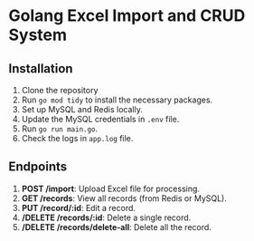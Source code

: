 # Golang Excel Import and CRUD System

## Installation

1. Clone the repository
2. Run `go mod tidy` to install the necessary packages.
3. Set up MySQL and Redis locally.
4. Update the MySQL credentials in `.env` file.
5. Run `go run main.go`.
6. Check the logs in `app.log` file.

## Endpoints

1. **POST /import**: Upload Excel file for processing.
2. **GET /records**: View all records (from Redis or MySQL).
3. **PUT /record/:id**: Edit a record.
4. **/DELETE /records/:id**: Delete a single record.
5.  **/DELETE /records/delete-all**: Delete all the record.
